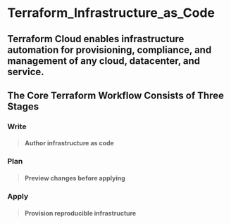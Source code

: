 # Terraform_Infrastructure_as_Code

## Terraform Cloud enables infrastructure automation for provisioning, compliance, and management of any cloud, datacenter, and service.

## The Core Terraform Workflow Consists of Three Stages

### Write
> #### Author infrastructure as code
### Plan
> #### Preview changes before applying
### Apply
> #### Provision reproducible infrastructure

